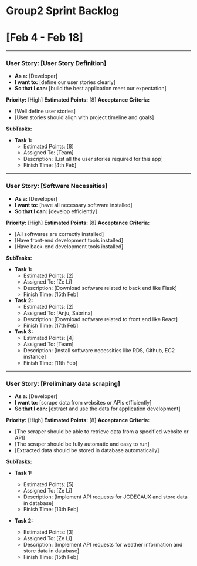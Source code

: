 # Group2 Sprint Backlog
# [Feb 4 - Feb 18]
---------
### User Story: [User Story Definition]
- **As a:** [Developer]
- **I want to:** [define our user stories clearly]
- **So that I can:** [build the best application meet our expectation]

**Priority:** [High]
**Estimated Points:** [8]
**Acceptance Criteria:**
- [Well define user stories]
- [User stories should align with project timeline and goals]

**SubTasks:**

- **Task 1:**
    - Estimated Points: [8]
    - Assigned To: [Team]
    - Description: [List all the user stories required for this app]
    - Finish Time: [4th Feb]
--------

### User Story: [Software Necessities]
- **As a:** [Developer]
- **I want to:** [have all necessary software installed]
- **So that I can:** [develop efficiently]

**Priority:** [High]
**Estimated Points:** [8]
**Acceptance Criteria:**
- [All softwares are correctly installed]
- [Have front-end development tools installed]
- [Have back-end development tools installed]

**SubTasks:**

- **Task 1:** 
    - Estimated Points: [2]
    - Assigned To: [Ze Li]
    - Description: [Download software related to back end like Flask]
    - Finish Time: [15th Feb]
- **Task 2:**
    - Estimated Points: [2]
    - Assigned To: [Anju, Sabrina]
    - Description: [Download software related to front end like React]
    - Finish Time: [17th Feb]
- **Task 3:**
    - Estimated Points: [4]
    - Assigned To: [Team]
    - Description: [Install software necessities like RDS, Github, EC2 instance]
    - Finish Time: [11th Feb]
---------

### User Story: [Preliminary data scraping]
- **As a:** [Developer]
- **I want to:** [scrape data from websites or APIs efficiently]
- **So that I can:** [extract and use the data for application development]

**Priority:** [High]
**Estimated Points:** [8]
**Acceptance Criteria:**
- [The scraper should be able to retrieve data from a specified website or API]
- [The scraper should be fully automatic and easy to run]
- [Extracted data should be stored in database automatically]

**SubTasks:**

- **Task 1:** 
    - Estimated Points: [5]
    - Assigned To: [Ze Li]
    - Description: [Implement API requests for JCDECAUX and store data in database]
    - Finish Time: [13th Feb]

- **Task 2:** 
    - Estimated Points: [3]
    - Assigned To: [Ze Li]
    - Description: [Implement API requests for weather information and store data in database]
    - Finish Time: [15th Feb]

<!-- ------------- -->


<!-- ### User Story: [Story Title]
- **As a:** [Type of user]
- **I want to:** [Action or capability]
- **So that I can:** [Benefit or reason]

**Priority:** [High/Medium/Low]
**Estimated Points:** [Story points]
**Acceptance Criteria:**
- [Criterion 1]
- [Criterion 2]

**SubTasks:**

- **Task 1:** 
    - Assigned To: [Not decided]
    - Description: [Detailed description of the task]
- **Task 2:** 
    - Assigned To: [Not decided]
    - Description: [Detailed description of the task]
--------- -->
<!-- ## Notes
- [] -->
<!-- - [Any additional notes or comments]
- [Important considerations or reminders] -->